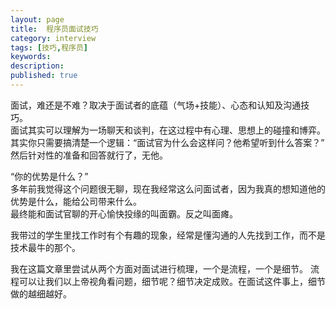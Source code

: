 ```yaml
---
layout: page
title:  程序员面试技巧
category: interview
tags: [技巧,程序员]
keywords:
description:
published: true
---
```


面试，难还是不难？取决于面试者的底蕴（气场+技能）、心态和认知及沟通技巧。  
面试其实可以理解为一场聊天和谈判，在这过程中有心理、思想上的碰撞和博弈。  
其实你只需要搞清楚一个逻辑：“面试官为什么会这样问？他希望听到什么答案？”  
然后针对性的准备和回答就行了，无他。

“你的优势是什么？”  
多年前我觉得这个问题很无聊，现在我经常这么问面试者，因为我真的想知道他的优势是什么，能给公司带来什么。  
最终能和面试官聊的开心愉快投缘的叫面霸。反之叫面瘫。

我带过的学生里找工作时有个有趣的现象，经常是懂沟通的人先找到工作，而不是技术最牛的那个。  

我在这篇文章里尝试从两个方面对面试进行梳理，一个是流程，一个是细节。 流程可以让我们以上帝视角看问题，细节呢？细节决定成败。在面试这件事上，细节做的越细越好。




